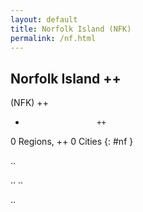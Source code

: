 ```yaml
---
layout: default
title: Norfolk Island (NFK)
permalink: /nf.html
---
```



## Norfolk Island   ++
(NFK)  ++
-                     ++
0 Regions, ++
0 Cities
{: #nf }

.. 




.. 
.. 



.. 
 
